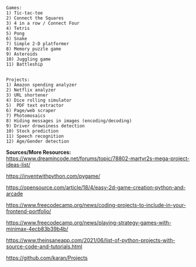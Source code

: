 ```
Games:
1) Tic-tac-toe
2) Connect the Squares
3) 4 in a row / Connect Four
4) Tetris
5) Pong
6) Snake
7) Simple 2-D platformer
8) Memory puzzle game
9) Asteroids
10) Juggling game
11) Battleship


Projects:
1) Amazon spending analyzer
2) Netflix analyzer
3) URL shortener
4) Dice rolling simulator
5)  PDF text extractor
6) Page/web scraper
7) Photomosaics
8) Hiding messages in images (encoding/decoding)
9) Driver drowsiness detection
10) Stock prediction
11) Speech recognition
12) Age/Gender detection
```
__**Sources/More Resources:**__
https://www.dreamincode.net/forums/topic/78802-martyr2s-mega-project-ideas-list/

https://inventwithpython.com/pygame/

https://opensource.com/article/18/4/easy-2d-game-creation-python-and-arcade

https://www.freecodecamp.org/news/coding-projects-to-include-in-your-frontend-portfolio/

https://www.freecodecamp.org/news/playing-strategy-games-with-minimax-4ecb83b39b4b/

https://www.theinsaneapp.com/2021/06/list-of-python-projects-with-source-code-and-tutorials.html

https://github.com/karan/Projects
